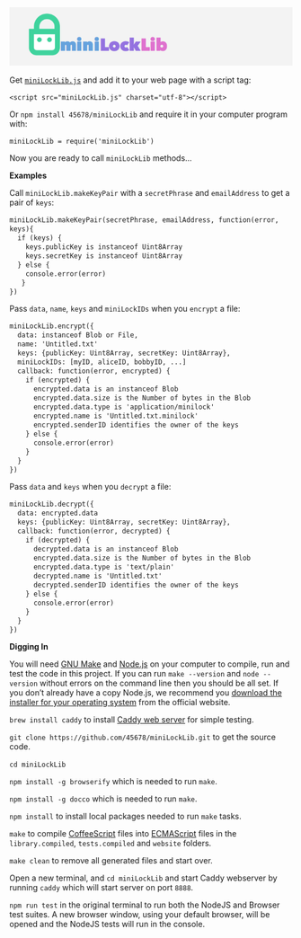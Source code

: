 [<img src="https://raw.githubusercontent.com/45678/miniLockLib/master/website/poster.png">](https://45678.github.io/miniLockLib/)

Get [`miniLockLib.js`](https://45678.github.io/miniLockLib/miniLockLib.js) and add it to your web page with a script tag:

    <script src="miniLockLib.js" charset="utf-8"></script>

Or `npm install 45678/miniLockLib` and require it in your computer program with:

    miniLockLib = require('miniLockLib')

Now you are ready to call `miniLockLib` methods...

__Examples__

Call `miniLockLib.makeKeyPair` with a `secretPhrase` and `emailAddress` to get a pair of `keys`:

    miniLockLib.makeKeyPair(secretPhrase, emailAddress, function(error, keys){
      if (keys) {
        keys.publicKey is instanceof Uint8Array
        keys.secretKey is instanceof Uint8Array
      } else {
        console.error(error)
       }
    })

Pass `data`, `name`, `keys` and `miniLockIDs` when you `encrypt` a file:

    miniLockLib.encrypt({
      data: instanceof Blob or File,
      name: 'Untitled.txt'
      keys: {publicKey: Uint8Array, secretKey: Uint8Array},
      miniLockIDs: [myID, aliceID, bobbyID, ...]
      callback: function(error, encrypted) {
        if (encrypted) {
          encrypted.data is an instanceof Blob
          encrypted.data.size is the Number of bytes in the Blob
          encrypted.data.type is 'application/minilock'
          encrypted.name is 'Untitled.txt.minilock'
          encrypted.senderID identifies the owner of the keys
        } else {
          console.error(error)
        }
      }
    })

Pass `data` and `keys` when you `decrypt` a file:

    miniLockLib.decrypt({
      data: encrypted.data
      keys: {publicKey: Uint8Array, secretKey: Uint8Array},
      callback: function(error, decrypted) {
        if (decrypted) {
          decrypted.data is an instanceof Blob
          encrypted.data.size is the Number of bytes in the Blob
          encrypted.data.type is 'text/plain'
          decrypted.name is 'Untitled.txt'
          decrypted.senderID identifies the owner of the keys
        } else {
          console.error(error)
        }
      }
    })

__Digging In__

You will need [GNU Make](https://www.gnu.org/software/make/) and [Node.js](https://nodejs.org/en/) on your computer to compile, run and test the code in this project. If you can run `make --version` and `node --version` without errors on the command line then you should be all set. If you don’t already have a copy Node.js, we recommend you [download the installer for your operating system](https://nodejs.org/en/download/) from the official website.

`brew install caddy` to install [Caddy web server](https://caddyserver.com) for
simple testing.

`git clone https://github.com/45678/miniLockLib.git` to get the source code.

`cd miniLockLib`

`npm install -g browserify` which is needed to run `make`.

`npm install -g docco` which is needed to run `make`.

`npm install` to install local packages needed to run `make` tasks.

`make` to compile [CoffeeScript](http://www.coffeescript.org/) files into [ECMAScript](http://www.ecmascript.org/) files in the `library.compiled`, `tests.compiled` and `website` folders.

`make clean` to remove all generated files and start over.

Open a new terminal, and `cd miniLockLib` and start Caddy webserver by
running `caddy` which will start server on port `8888`.

`npm run test` in the original terminal to run both the NodeJS and Browser test
suites. A new browser window, using your default browser, will be opened and the
NodeJS tests will run in the console.
